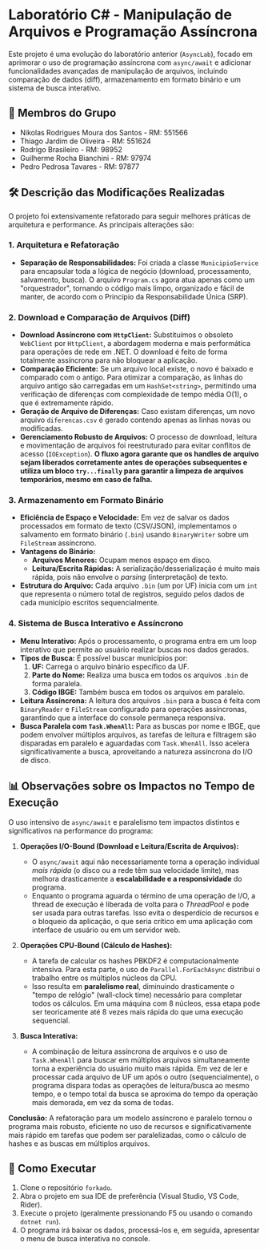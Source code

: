 # Laboratório C# - Manipulação de Arquivos e Programação Assíncrona

Este projeto é uma evolução do laboratório anterior (`AsyncLab`), focado em aprimorar o uso de programação assíncrona com `async/await` e adicionar funcionalidades avançadas de manipulação de arquivos, incluindo comparação de dados (diff), armazenamento em formato binário e um sistema de busca interativo.

## 👥 Membros do Grupo

*   Nikolas Rodrigues Moura dos Santos - RM: 551566
*   Thiago Jardim de Oliveira - RM: 551624
*   Rodrigo Brasileiro - RM: 98952
*   Guilherme Rocha Bianchini - RM: 97974
*   Pedro Pedrosa Tavares - RM: 97877

## 🛠️ Descrição das Modificações Realizadas

O projeto foi extensivamente refatorado para seguir melhores práticas de arquitetura e performance. As principais alterações são:

### 1. Arquitetura e Refatoração

*   **Separação de Responsabilidades:** Foi criada a classe `MunicipioService` para encapsular toda a lógica de negócio (download, processamento, salvamento, busca). O arquivo `Program.cs` agora atua apenas como um "orquestrador", tornando o código mais limpo, organizado e fácil de manter, de acordo com o Princípio da Responsabilidade Única (SRP).

### 2. Download e Comparação de Arquivos (Diff)

*   **Download Assíncrono com `HttpClient`:** Substituímos o obsoleto `WebClient` por `HttpClient`, a abordagem moderna e mais performática para operações de rede em .NET. O download é feito de forma totalmente assíncrona para não bloquear a aplicação.
*   **Comparação Eficiente:** Se um arquivo local existe, o novo é baixado e comparado com o antigo. Para otimizar a comparação, as linhas do arquivo antigo são carregadas em um `HashSet<string>`, permitindo uma verificação de diferenças com complexidade de tempo média O(1), o que é extremamente rápido.
*   **Geração de Arquivo de Diferenças:** Caso existam diferenças, um novo arquivo `diferencas.csv` é gerado contendo apenas as linhas novas ou modificadas.
*   **Gerenciamento Robusto de Arquivos:** O processo de download, leitura e movimentação de arquivos foi reestruturado para evitar conflitos de acesso (`IOException`). **O fluxo agora garante que os handles de arquivo sejam liberados corretamente antes de operações subsequentes e utiliza um bloco `try...finally` para garantir a limpeza de arquivos temporários, mesmo em caso de falha.**

### 3. Armazenamento em Formato Binário

*   **Eficiência de Espaço e Velocidade:** Em vez de salvar os dados processados em formato de texto (CSV/JSON), implementamos o salvamento em formato binário (`.bin`) usando `BinaryWriter` sobre um `FileStream` assíncrono.
*   **Vantagens do Binário:**
    *   **Arquivos Menores:** Ocupam menos espaço em disco.
    *   **Leitura/Escrita Rápidas:** A serialização/desserialização é muito mais rápida, pois não envolve o *parsing* (interpretação) de texto.
*   **Estrutura do Arquivo:** Cada arquivo `.bin` (um por UF) inicia com um `int` que representa o número total de registros, seguido pelos dados de cada município escritos sequencialmente.

### 4. Sistema de Busca Interativo e Assíncrono

*   **Menu Interativo:** Após o processamento, o programa entra em um loop interativo que permite ao usuário realizar buscas nos dados gerados.
*   **Tipos de Busca:** É possível buscar municípios por:
    1.  **UF:** Carrega o arquivo binário específico da UF.
    2.  **Parte do Nome:** Realiza uma busca em todos os arquivos `.bin` de forma paralela.
    3.  **Código IBGE:** Também busca em todos os arquivos em paralelo.
*   **Leitura Assíncrona:** A leitura dos arquivos `.bin` para a busca é feita com `BinaryReader` e `FileStream` configurado para operações assíncronas, garantindo que a interface do console permaneça responsiva.
*   **Busca Paralela com `Task.WhenAll`:** Para as buscas por nome e IBGE, que podem envolver múltiplos arquivos, as tarefas de leitura e filtragem são disparadas em paralelo e aguardadas com `Task.WhenAll`. Isso acelera significativamente a busca, aproveitando a natureza assíncrona do I/O de disco.

## 📊 Observações sobre os Impactos no Tempo de Execução

O uso intensivo de `async/await` e paralelismo tem impactos distintos e significativos na performance do programa:

1.  **Operações I/O-Bound (Download e Leitura/Escrita de Arquivos):**
    *   O `async/await` aqui não necessariamente torna a operação individual *mais rápida* (o disco ou a rede têm sua velocidade limite), mas melhora drasticamente a **escalabilidade e a responsividade** do programa.
    *   Enquanto o programa aguarda o término de uma operação de I/O, a thread de execução é liberada de volta para o *ThreadPool* e pode ser usada para outras tarefas. Isso evita o desperdício de recursos e o bloqueio da aplicação, o que seria crítico em uma aplicação com interface de usuário ou em um servidor web.

2.  **Operações CPU-Bound (Cálculo de Hashes):**
    *   A tarefa de calcular os hashes PBKDF2 é computacionalmente intensiva. Para esta parte, o uso de `Parallel.ForEachAsync` distribui o trabalho entre os múltiplos núcleos da CPU.
    *   Isso resulta em **paralelismo real**, diminuindo drasticamente o "tempo de relógio" (wall-clock time) necessário para completar todos os cálculos. Em uma máquina com 8 núcleos, essa etapa pode ser teoricamente até 8 vezes mais rápida do que uma execução sequencial.

3.  **Busca Interativa:**
    *   A combinação de leitura assíncrona de arquivos e o uso de `Task.WhenAll` para buscar em múltiplos arquivos simultaneamente torna a experiência do usuário muito mais rápida. Em vez de ler e processar cada arquivo de UF um após o outro (sequencialmente), o programa dispara todas as operações de leitura/busca ao mesmo tempo, e o tempo total da busca se aproxima do tempo da operação mais demorada, em vez da soma de todas.

**Conclusão:** A refatoração para um modelo assíncrono e paralelo tornou o programa mais robusto, eficiente no uso de recursos e significativamente mais rápido em tarefas que podem ser paralelizadas, como o cálculo de hashes e as buscas em múltiplos arquivos.

## 🚀 Como Executar

1.  Clone o repositório `forkado`.
2.  Abra o projeto em sua IDE de preferência (Visual Studio, VS Code, Rider).
3.  Execute o projeto (geralmente pressionando F5 ou usando o comando `dotnet run`).
4.  O programa irá baixar os dados, processá-los e, em seguida, apresentar o menu de busca interativa no console.
